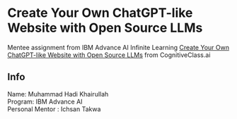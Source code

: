 # Create Your Own ChatGPT-like Website with Open Source LLMs
Mentee assignment from IBM Advance AI Infinite Learning
[Create Your Own ChatGPT-like Website with Open Source LLMs](https://apps.cognitiveclass.ai/learning/course/course-v1:IBMSkillsNetwork+GPXX04ESEN+v1/home) from CognitiveClass.ai

## Info
Name: Muhammad Hadi Khairullah\
Program: IBM Advance AI\
Personal Mentor : Ichsan Takwa
